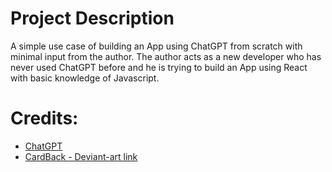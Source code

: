 # Project Description
A simple use case of building an App using ChatGPT from scratch with minimal input from the author.
The author acts as a new developer who has never used ChatGPT before and he is trying to build an App using React with basic knowledge of Javascript.


# Credits:
- [ChatGPT](https://chat.openai.com/)
- [CardBack - Deviant-art link](https://www.deviantart.com/jarvitiralin/art/CARDS-wolf-586872742)
